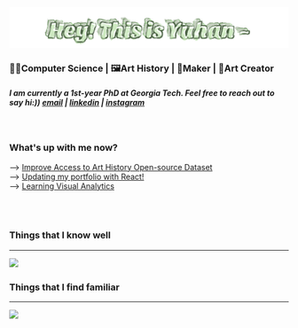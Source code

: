 <img width="800" src="name.svg">
<h3> 👩‍💻Computer Science | 🖼️Art History | 🔨Maker | 🧶Art Creator </h3>

<h5> I am currently a 1st-year PhD at Georgia Tech. Feel free to reach out to say hi:))
<a href="mailto:yuhan_wang@gatech.edu">  email</a> |  
<a href="https://www.linkedin.com/in/yuhan-wang-yw/">linkedin</a> |
<a href="https://www.instagram.com/yaaaarth/">instagram  </a></h5>

<br/>
<h3>What's up with me now?</h3>
--> <a href="https://github.com/yuhanwww/open-access-is-great-but-where-are-the-images"/>Improve Access to Art History Open-source Dataset</a>               
<br>--> <a href="https://github.com/yuhanwww/portfolio2.0"/>Updating my portfolio with React!</a>
<br>--> <a href="https://github.com/ssusnea/sds235-fp"/>Learning Visual Analytics</a>
                           

<br/><br/>

<div>
  <h3>Things that I know well</h3>
  
---
  
  <div>
    <img src="https://skillicons.dev/icons?i=c,css,emacs,figma,html,git,java,js,latex,ps,pr,py,p5js,react,svg,tensorflow,vscode,wordpress,w&theme=dark&perline=14" />
  </div>
</div>
<div>
  <h3>Things that I find familiar</h3>
  
---
  
  <div>
    <img src="https://skillicons.dev/icons?i=ae,ai,angular,arduino,autocad,blender,cpp,figma,opencv,npm,rails,ruby,sklearn,threejs&theme=dark&perline=14" />
  </div>
</div>
</p>
